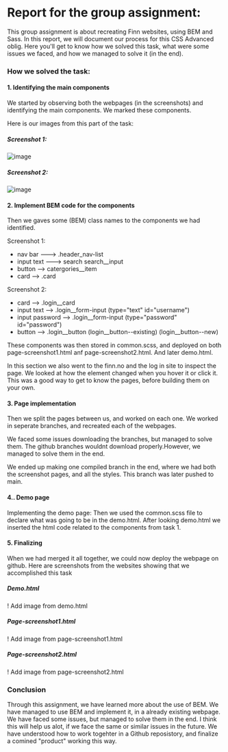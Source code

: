 # Report for the group assignment: 
This group assignment is about recreating Finn websites, using BEM and Sass.
In this report, we will document our process for this CSS Advanced oblig.
Here you'll get to know how we solved this task, what were some issues we faced, and how we managed to solve it (in the end).

### How we solved the task:

#### 1. Identifying the main components
We started by observing both the webpages (in the screenshots) and identifying the main components. We marked these components.

Here is our images from this part of the task:

##### Screenshot 1:
![image](https://github.com/AdvancedCSS2024/intro-git-github-ViktoriaLangaas/assets/156425660/bc9a76e3-ae12-42a1-8003-3d3cc1b7dffa)

##### Screenshot 2:
![image](https://github.com/AdvancedCSS2024/intro-git-github-ViktoriaLangaas/assets/156425660/340a0ff5-c943-43d4-9891-3d0a96969f1f)



#### 2. Implement BEM code for the components
Then we gaves some (BEM) class names to the components we had identified.

Screenshot 1:
- nav bar ---> .header_nav-list
- input text ---> search search__input
- button --> catergories__item
- card --> .card

Screenshot 2:
- card --> .login__card
- input text --> .login__form-input (type="text" id="username")
- input password --> .login__form-input (type="password" id="password")
- button --> .login__button (login__button--existing) (login__button--new)

These components was then stored in common.scss, and deployed on both page-screenshot1.html anf page-screenshot2.html. And later demo.html.

In this section we also went to the finn.no and the log in site to inspect the page. 
We looked at how the element changed when you hover it or click it. This was a good way to get to know the pages, before building them on your own.

#### 3. Page implementation
Then we split the pages between us, and worked on each one. 
We worked in seperate branches, and recreated each of the webpages. 

We faced some issues downloading the branches, but managed to solve them.
The github branches wouldnt download properly.However, we managed to solve them in the end.

We ended up making one compiled branch in the end, where we had both the screenshot pages, and all the styles. This branch was later pushed to main.

#### 4.. Demo page
Implementing the demo page:
Then we used the common.scss file to declare what was going to be in the demo.html.
After looking demo.html we inserted the html code related to the components from task 1. 


#### 5. Finalizing
When we had merged it all together, we could now deploy the webpage on github.
Here are screenshots from the websites showing that we accomplished this task

##### Demo.html
! Add image from demo.html

##### Page-screenshot1.html
! Add image from page-screenshot1.html

##### Page-screenshot2.html
! Add image from page-screenshot2.html


### Conclusion

Through this assignment, we have learned more about the use of BEM. We have managed to use BEM and implement it, in a already existing webpage.
We have faced some issues, but managed to solve them in the end. I think this will help us alot, if we face the same or similar issues in the future.
We have understood how to work togehter in a Github reposistory, and finalize a comined "product" working this way.


